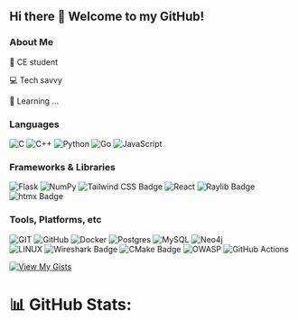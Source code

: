 ## Hi there 👋 Welcome to my GitHub!

### About Me

📖 CE student

💻 Tech savvy

🔭 Learning ...

### Languages

![C](https://img.shields.io/badge/C-%2300599C.svg?style=flat&logo=c&logoColor=white) ![C++](https://img.shields.io/badge/C++-%2300599C.svg?style=flat&logo=c%2B%2B&logoColor=white) ![Python](https://img.shields.io/badge/Python-3670A0?style=flat&logo=python&logoColor=ffdd54) ![Go](https://img.shields.io/badge/Golang-00ADD8?style=flat&logo=go&logoColor=white) ![JavaScript](https://img.shields.io/badge/JavaScript-232426?style=flat&logo=javascript&logoColor=f7df1e) 

### Frameworks & Libraries

![Flask](https://img.shields.io/badge/Flask-%23777BB4.svg?style=flat&logo=flask&logoColor=white) ![NumPy](https://img.shields.io/badge/Numpy-%23013243.svg?style=flat&logo=numpy&logoColor=white) ![Tailwind CSS Badge](https://img.shields.io/badge/Tailwind%20CSS-06B6D4?logo=tailwindcss&logoColor=fff&style=flat) ![React](https://img.shields.io/badge/React-222222?logo=react&logoColor=00dbff&style=flat) ![Raylib Badge](https://img.shields.io/badge/Raylib-f0edeb?logo=raylib&logoColor=black&style=flat) ![htmx Badge](https://img.shields.io/badge/htmx-36C?logo=htmx&logoColor=fff&style=flat)

### Tools, Platforms, etc

![GIT](https://img.shields.io/badge/Git-fc6d26?style=flat&logo=git&logoColor=white) ![GitHub](https://img.shields.io/badge/GitHub-%23121011.svg?style=flat&logo=github&logoColor=white) ![Docker](https://img.shields.io/badge/Docker-0fafdb?style=flat&logo=docker&logoColor=white) ![Postgres](https://img.shields.io/badge/Postgres-%23316192.svg?style=flat&logo=postgresql&logoColor=white) ![MySQL](https://img.shields.io/badge/MySQL-4479A1?logo=mysql&logoColor=fff) ![Neo4j](https://img.shields.io/badge/Neo4j-fff?logo=neo4j&logoColor=014063&style=flat) <br> ![LINUX](https://img.shields.io/badge/Linux-FCC624?style=flat&logo=linux&logoColor=black) ![Wireshark Badge](https://img.shields.io/badge/Wireshark-1679A7?logo=wireshark&logoColor=fff&style=flat) ![CMake Badge](https://img.shields.io/badge/CMake-064F8C?logo=cmake&logoColor=fff&style=flat) ![OWASP](https://img.shields.io/badge/OWASP-00ADD8?style=flat&logo=owasp&logoColor=white) ![GitHub Actions](https://img.shields.io/badge/GitHub_Actions-2088FF?logo=github-actions&logoColor=white)

[![View My Gists](https://img.shields.io/badge/-View%20Gists-black?style=for-the-badge&logo=github)](https://gist.github.com/Reza-namvaran)

# 📊 GitHub Stats:
<div style="text-align: center;">
    <img src="https://github-readme-streak-stats.herokuapp.com/?user=Reza-namvaran&theme=tokyonight&hide_border=true"
        alt=""><br>
    <img src="https://github-readme-stats.vercel.app/api/top-langs/?username=Reza-namvaran&theme=tokyonight&hide_border=true&include_all_commits=true&count_private=true&layout=compact"
        alt="">
</div>
